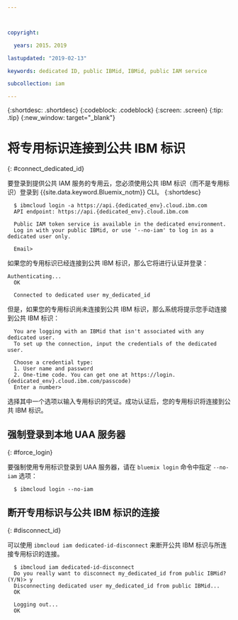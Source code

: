```yaml
---



copyright:

  years: 2015，2019

lastupdated: "2019-02-13"

keywords: dedicated ID, public IBMid, IBMid, public IAM service

subcollection: iam

---
```


{:shortdesc: .shortdesc}
{:codeblock: .codeblock}
{:screen: .screen}
{:tip: .tip}
{:new_window: target="_blank"}

# 将专用标识连接到公共 IBM 标识
{: #connect_dedicated_id}

要登录到提供公共 IAM 服务的专用云，您必须使用公共 IBM 标识（而不是专用标识）登录到 {{site.data.keyword.Bluemix_notm}} CLI。
{:shortdesc}

```
  $ ibmcloud login -a https://api.{dedicated_env}.cloud.ibm.com
  API endpoint: https://api.{dedicated_env}.cloud.ibm.com

  Public IAM token service is available in the dedicated environment.
  Log in with your public IBMid, or use '--no-iam' to log in as a dedicated user only.

  Email>
```

如果您的专用标识已经连接到公共 IBM 标识，那么它将进行认证并登录：

```
Authenticating...
  OK
      
  Connected to dedicated user my_dedicated_id
```

但是，如果您的专用标识尚未连接到公共 IBM 标识，那么系统将提示您手动连接到公共 IBM 标识：

```
  You are logging with an IBMid that isn't associated with any dedicated user.
  To set up the connection, input the credentials of the dedicated user.

  Choose a credential type:
  1. User name and password
  2. One-time code. You can get one at https://login.{dedicated_env}.cloud.ibm.com/passcode)
  Enter a number>
```

选择其中一个选项以输入专用标识的凭证。成功认证后，您的专用标识将连接到公共 IBM 标识。

## 强制登录到本地 UAA 服务器
{: #force_login}

要强制使用专用标识登录到 UAA 服务器，请在 `bluemix login` 命令中指定 `--no-iam` 选项：

```
  $ ibmcloud login --no-iam
```

## 断开专用标识与公共 IBM 标识的连接
{: #disconnect_id}

可以使用 `ibmcloud iam dedicated-id-disconnect` 来断开公共 IBM 标识与所连接专用标识的连接。

```
  $ ibmcloud iam dedicated-id-disconnect
  Do you really want to disconnect my_dedicated_id from public IBMid? (Y/N)> y
  Disconnecting dedicated user my_dedicated_id from public IBMid...
  OK

  Logging out...
  OK
```
